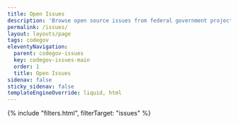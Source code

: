 ```yaml
---
title: Open Issues
description: 'Browse open source issues from federal government projects'
permalink: /issues/
layout: layouts/page
tags: codegov
eleventyNavigation:
  parent: codegov-issues
  key: codegov-issues-main
  order: 1
  title: Open Issues
sidenav: false
sticky_sidenav: false
templateEngineOverride: liquid, html
---
```


{% include "filters.html", filterTarget: "issues" %}

<div class="issues-grid" id="issues-grid"></div>

<script type="application/json" data-issues>{{ issuesData | json }}</script>
<script src='/assets/_common/js/issue-filters.js'></script>